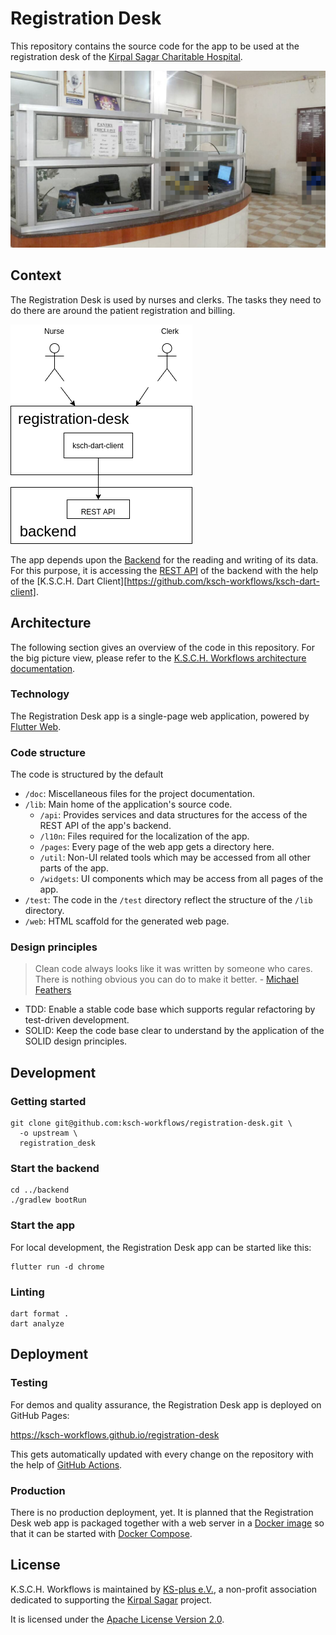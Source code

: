 # Registration Desk

This repository contains the source code for the app to be used at the registration desk of the [Kirpal Sagar Charitable Hospital](https://kirpal-sagar.org/en/kirpal-charitable-hospital-en/).

![KSCH Registration Desk](doc/img/registration-desk.png)

## Context

The Registration Desk is used by nurses and clerks.
The tasks they need to do there are around the patient registration and billing.

![Context diagram](doc/img/context.png)

The app depends upon the [Backend](https://github.com/ksch-workflows/backend) for the reading and writing of its data.
For this purpose, it is accessing the [REST API](https://www.redhat.com/en/topics/api/what-is-a-rest-api) of the backend with the help of the [K.S.C.H. Dart Client][https://github.com/ksch-workflows/ksch-dart-client].

## Architecture

The following section gives an overview of the code in this repository.
For the big picture view, please refer to the [K.S.C.H. Workflows architecture documentation](https://ksch-workflows.github.io/arc42/).

### Technology

The Registration Desk app is a single-page web application, powered by [Flutter Web](https://flutter.dev/web).

### Code structure

The code is structured by the default 

- `/doc`: Miscellaneous files for the project documentation.
- `/lib`: Main home of the application's source code.
  - `/api`: Provides services and data structures for the access of the REST API of the app's backend.
  - `/l10n`: Files required for the localization of the app. 
  - `/pages`: Every page of the web app gets a directory here.
  - `/util`: Non-UI related tools which may be accessed from all other parts of the app.
  - `/widgets`: UI components which may be access from all pages of the app.
- `/test`: The code in the `/test` directory reflect the structure of the `/lib` directory.
- `/web`: HTML scaffold for the generated web page.

### Design principles

> Clean code always looks like it was written by someone who cares. There is nothing obvious you can do to make it better. - [Michael Feathers](https://cvuorinen.net/2014/04/what-is-clean-code-and-why-should-you-care/)

- TDD: Enable a stable code base which supports regular refactoring by test-driven development.
- SOLID: Keep the code base clear to understand by the application of the SOLID design principles.

## Development

### Getting started

```
git clone git@github.com:ksch-workflows/registration-desk.git \
  -o upstream \
  registration_desk
```

### Start the backend

```
cd ../backend
./gradlew bootRun
```

### Start the app

For local development, the Registration Desk app can be started like this:

```
flutter run -d chrome
```

### Linting

```
dart format .
dart analyze
```

## Deployment

### Testing

For demos and quality assurance, the Registration Desk app is deployed on GitHub Pages:

https://ksch-workflows.github.io/registration-desk

This gets automatically updated with every change on the repository with the help of [GitHub Actions](https://dev.to/janux_de/automatically-publish-a-flutter-web-app-on-github-pages-3m1f).

### Production

There is no production deployment, yet.
It is planned that the Registration Desk web app is packaged together with a web server in a [Docker image](https://searchitoperations.techtarget.com/definition/Docker-image) so that it can be started with [Docker Compose](https://docs.docker.com/compose/).

## License

K.S.C.H. Workflows is maintained by [KS-plus e.V.](https://ks-plus.org/en/welcome/),
a non-profit association dedicated to supporting the [Kirpal Sagar](https://kirpal-sagar.org/en/welcome/) project.

It is licensed under the [Apache License Version 2.0](https://github.com/ksch-workflows/ksch-workflows/blob/master/LICENSE).
